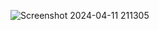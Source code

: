 ![Screenshot 2024-04-11 211305](https://github.com/Amisha0971/RESUME-BUILDER-HTML-CSS-JS/assets/136344215/120a52df-53c3-41fd-ad2a-42a0359fd1f6)
